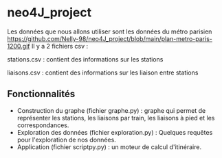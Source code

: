# neo4J_project

Les données que nous allons utiliser sont les données du métro parisien
https://github.com/Nelly-98/neo4J_project/blob/main/plan-metro-paris-1200.gif
Il y a 2 fichiers csv :

stations.csv : contient des informations sur les stations

liaisons.csv : contient des informations sur les liaison entre stations

## Fonctionnalités

- Construction du graphe (fichier graphe.py) : graphe qui permet de représenter les stations, les liaisons par train, les liaisons à pied et les correspondances.
- Exploration des données (fichier exploration.py) : Quelques requêtes pour l'exploration de nos données.
- Application (fichier scriptpy.py) : un moteur de calcul d'itinéraire.


